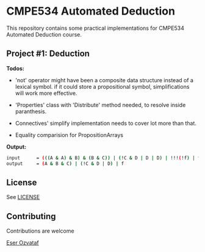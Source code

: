 CMPE534 Automated Deduction
===========================

This repository contains some practical implementations for CMPE534 Automated Deduction course.


Project #1: Deduction
---------------------
**Todos:**

* 'not' operator might have been a composite data structure instead of a lexical symbol.
  if it could store a propositional symbol, simplifications will work more effective.

* 'Properties' class with 'Distribute' method needed, to resolve inside paranthesis.

* Connectives' simplify implementation needs to cover lot more than that.

* Equality comparision for PropositionArrays


**Output:**
``` bash
input      = (((A & A) & B) & (B & C)) | (!C & D | D | D) | !!!(!f) | f
output     = (A & B & C) | (!C & D | D) | f
```


License
-------
See [LICENSE](LICENSE)


Contributing
------------
Contributions are welcome

[Eser Ozvataf](http://eser.ozvataf.com/)
